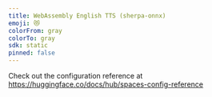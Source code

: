 ```yaml
---
title: WebAssembly English TTS (sherpa-onnx)
emoji: 😻
colorFrom: gray
colorTo: gray
sdk: static
pinned: false
---
```


Check out the configuration reference at https://huggingface.co/docs/hub/spaces-config-reference
